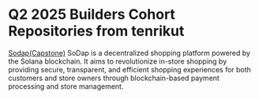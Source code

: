 # Q2 2025 Builders Cohort Repositories from tenrikut
[Sodap(Capstone)](https://github.com/tenrikut/sodap-mono.git) SoDap is a decentralized shopping platform powered by the Solana blockchain. It aims to revolutionize in-store shopping by providing secure, transparent, and efficient shopping experiences for both customers and store owners through blockchain-based payment processing and store management.

